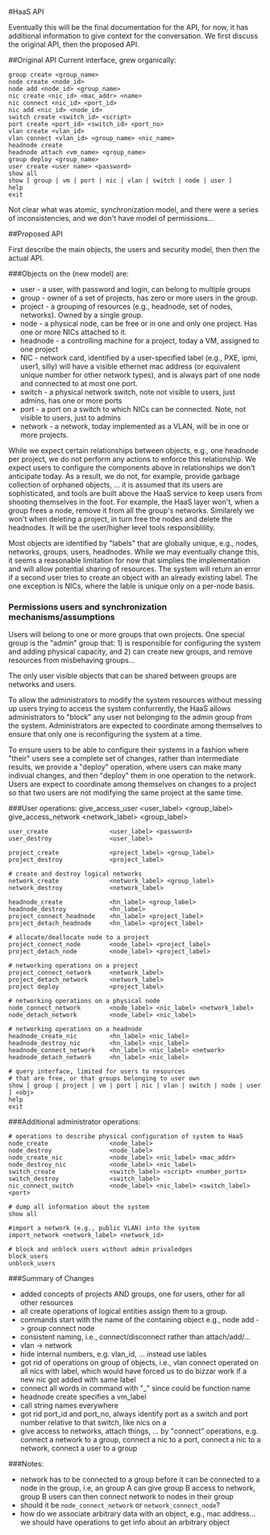 #HaaS API

Eventually this will be the final documentation for the API, for now,
it has additional information to give context for the conversation.
We first discuss the original API, then the proposed API.

##Original API
Current interface, grew organically:

    group create <group_name>
    node create <node_id>
    node add <node_id> <group_name>
    nic create <nic_id> <mac_addr> <name>
    nic connect <nic_id> <port_id>
    nic add <nic_id> <node_id>
    switch create <switch_id> <script>
    port create <port_id> <switch_id> <port_no>
    vlan create <vlan_id>
    vlan connect <vlan_id> <group_name> <nic_name>
    headnode create
    headnode attach <vm_name> <group_name>
    group deploy <group_name>
    user create <user name> <password>
    show all
    show [ group | vm | port | nic | vlan | switch | node | user ]
    help
    exit

Not clear what was atomic, synchronization model, and there were a
series of inconsistencies, and we don't have model of permissions...

##Proposed API

First describe the main objects, the users and security model, then
then the actual API.

###Objects on the (new model) are:

* user - a user, with password and login, can belong to multiple groups
* group - owner of a set of projects, has zero or more users in the
  group. 
* project - a grouping of resources (e.g., headnode, set of nodes,
  networks). Owned by a single group. 
* node - a physical node, can be free or in one and only one
  project. Has one or more  NICs attached to it.   
* headnode   - a controlling machine for a project, today a VM, assigned
  to one project  
* NIC - network card, identified by a user-specified label (e.g.,
  PXE, ipmi, user1, silly) will have a visible ethernet mac address
  (or equivalent unique number for other network types), and is always
  part of one node and connected to at most one port.  
* switch - a physical network switch, note not visible to
  users, just admins, has one or more ports
* port - a port on a switch to which NICs can be connected.
  Note, not visible to users, just to admins 
* network - a network, today implemented as a VLAN, will be in one or
  more projects.  

While we expect certain relationships between objects, e.g., one
headnode per project, we do not perform any actions to enforce this
relationship.  We expect users to configure the components above in
relationships we don't anticipate today.  As a result, we do not, for
example, provide garbage collection of orphaned objects, ... it is
assumed that its users are sophisticated, and tools are built above
the HaaS service to keep users from shooting themselves in the foot.
For example, the HaaS layer won't, when a group frees a node, remove
it from all the group's networks.  Similarely we won't when deleting a
project, in turn free the nodes and delete the headnodes.  It will be
the user/higher level tools responsiblility.  

Most objects are identified by "labels" that are globally unique,
e.g., nodes, networks, groups, users, headnodes.  While we may
eventually change this, it seems a reasonable limitation for now that
simplies the implementation and will allow potential sharing of
resources. The system will return an error if a second user tries to
create an object with an already existing label. The one exception is
NICs, where the lable is unique only on a per-node basis. 

### Permissions users and synchronization mechanisms/assumptions

Users will belong to one or more groups that own projects.  One
special group is the "admin" group that: 1) is responsible for
configuring the system and adding physical capacity, and 2) can create
new groups, and remove resources from misbehaving groups...

The only user visible objects that can be shared between groups are
networks and users. 

To allow the administrators to modify the system resources without
messing up users trying to access the system confurrently, the HaaS
allows administrators to "block" any user not belonging to the admin
group from the system. Administrators are expected to coordinate among
themselves to ensure that only one is reconfiguring the system at a
time. 

To ensure users to be able to configure their systems in a fashion
where "their" users see a complete set of changes, rather than
intermediate results, we provide a "deploy" operation, where users can
make many indivual changes, and then "deploy" them in one operation to
the network.  Users are expect to coordinate among themselves on
changes to a project so that two users are not modifying the same
project at the same time. 


###User operations:
    give_access_user            <user_label> <group_label>
    give_access_network         <network_label> <group_label>

    user_create                 <user_label> <password>
    user_destroy                <user_label>
 
    project_create              <project_label> <group_label>
    project_destroy             <project_label>
 
    # create and destroy logical networks
    network_create              <network_label> <group_label>
    network_destroy             <network_label>
 
    headnode_create             <hn_label> <group_label>
    headnode_destroy            <hn_label>
    project_connect_headnode    <hn_label> <project_label>
    project_detach_headnode     <hn_label> <project_label>
 
    # allocate/deallocate node to a project
    project_connect_node        <node_label> <project_label>
    project_detach_node         <node_label> <project_label>
 
    # networking operations on a project
    project_connect_network     <network_label> 
    project_detach_network      <network_label>
    project deploy              <project_label>
 
    # networking operations on a physical node
    node_connect_network        <node_label> <nic_label> <network_label>
    node_detach_network         <node_label> <nic_label> 
 
    # networking operations on a headnode
    headnode_create_nic         <hn_label> <nic_label> 
    headnode_destroy_nic        <hn_label> <nic_label>
    headnode_connect_network    <hn_label> <nic_label> <network>
    headnode_detach_network     <hn_label> <nic_label> 
 
    # query interface, limited for users to resources 
    # that are free, or that groups belonging to user own
    show [ group | project | vm | port | nic | vlan | switch | node | user ] <obj>
    help
    exit

###Additional administrator operations:

    # operations to describe physical configuration of system to HaaS
    node_create                 <node_label>
    node_destroy                <node_label>
    node_create_nic             <node_label> <nic_label> <mac_addr>
    node_destroy_nic            <node_label> <nic_label> 
    switch_create               <switch_label> <script> <number_ports>
    switch_destroy              <switch_label> 
    nic_connect_switch          <node_label> <nic_label> <switch_label> <port>
 
    # dump all information about the system
    show all

    #import a network (e.g., public VLAN) into the system
    import_network <network_label> <network_id>

    # block and unblock users without admin privaledges
    block_users
    unblock_users


###Summary of Changes

* added concepts of projects AND groups, one for users, other for all other
  resources
* all create operations of logical entities assign them to a group. 
* commands start with the name of the containing object
  e.g., node add -> group connect node 
* consistent naming, i.e., connect/disconnect rather than
  attach/add/...
* vlan -> network
* hide internal numbers, e.g. vlan_id, ... instead use lables
* got rid of operations on group of objects, i.e., vlan connect
  operated on all nics with label, which would have forced us to do
  bizzar work if a new nic got added with same label
* connect all words in command with "_" since could be function name
* headnode create specifies a vm_label
* call string names everywhere
* got rid port_id and port_no, always identify port as a switch and
  port number relative to that switch, like nics on a 
* give access to networks, attach things, ... by "connect" operations,
  e.g. connect a network to a group, connect a nic to a port, connect
  a nic to a network, connect a user to a group

###Notes:
* network has to be connected to a group before it can be connected 
  to a node in the group, i.e, an group A can give group B access to
  network, group B users can then connect network to nodes in their group
* should it be `node_connect_network` or `network_connect_node`?
* how do we associate arbitrary data with an object, e.g., mac
  address... we should have operations to get info about an arbitrary
  object 

